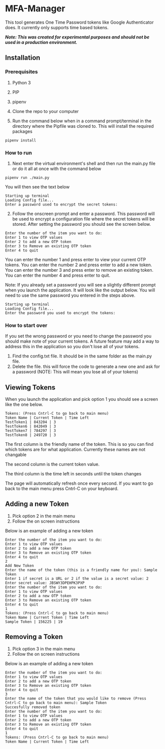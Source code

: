 # MFA-Manager

This tool generates One Time Password tokens like Google Authenticator does. It currently only supports time based tokens.

***Note: This was created for experimental purposes and should not be used in a production environment.***

## Installation

### Prerequisites
1. Python 3
1. PIP
1. pipenv

1. Clone the repo to your computer
1. Run the command below when in a command prompt/terminal in the directory where the Pipfile was cloned to. This will install the required packages
```
pipenv install
```

### How to run
1. Next enter the virtual environment's shell and then run the main.py file or do it all at once with the command below
```
pipenv run ./main.py
```
You will then see the text below
```
Starting up terminal
Loading Config file...
Enter a password used to encrypt the secret tokens:
```
2. Follow the onscreen prompt and enter a password. This password will be used to encrypt a configuration file where the secret tokens will be stored. After setting the password you should see the screen below.
```
Enter the number of the item you want to do: 
Enter 1 to view OTP values
Enter 2 to add a new OTP token
Enter 3 to Remove an existing OTP token
Enter 4 to quit
```
You can enter the number 1 and press enter to view your current OTP tokens. You can enter the number 2 and press enter to add a new token. You can enter the number 3 and press enter to remove an existing token. You can enter the number 4 and press enter to quit.

Note: If you already set a password you will see a slightly different prompt when you launch the application. It will look like the output below. You will need to use the same password you entered in the steps above.
```
Starting up terminal
Loading Config file...
Enter the password you used to encrypt the tokens:
```

### How to start over
If you set the wrong password or you need to change the password you should make note of your current tokens. A future feature may add a way to address this in the application so you don't lose all of your tokens. 
1. Find the config.txt file. It should be in the same folder as the main.py file.
1. Delete the file. this will force the code to generate a new one and ask for a password (NOTE: This will mean you lose all of your tokens)

## Viewing Tokens
When you launch the application and pick option 1 you should see a screen like the one below.
```
Tokens: (Press Cntrl-C to go back to main menu)
Token Name | Current Token | Time Left
TestToken1 | 843204 | 3
TestToken6 | 842049 | 3
TestToken7 | 784297 | 3
TestToken8 | 249720 | 3
```

The first column is the friendly name of the token. This is so you can find which tokens are for what application. Currently these names are not changable

The second column is the current token value.

The third column is the time left in seconds until the token changes

The page will automatically refresh once every second. If you want to go back to the main menu press Cntrl-C on your keyboard.

## Adding a new Token
1. Pick option 2 in the main menu
1. Follow the on screen instructions

Below is an example of adding a new token
```
Enter the number of the item you want to do: 
Enter 1 to view OTP values
Enter 2 to add a new OTP token
Enter 3 to Remove an existing OTP token
Enter 4 to quit
2
Add New Token
Enter the name of the token (this is a friendly name for you): Sample Token
Enter 1 if secret is a URL or 2 if the value is a secret value: 2
Enter secret value: JBSWY3DPEHPK3PXP
Enter the number of the item you want to do: 
Enter 1 to view OTP values
Enter 2 to add a new OTP token
Enter 3 to Remove an existing OTP token
Enter 4 to quit
1
Tokens: (Press Cntrl-C to go back to main menu)
Token Name | Current Token | Time Left
Sample Token | 156225 | 19
```

## Removing a Token
1. Pick option 3 in the main menu
1. Follow the on screen instructions

Below is an example of adding a new token
```
Enter the number of the item you want to do: 
Enter 1 to view OTP values
Enter 2 to add a new OTP token
Enter 3 to Remove an existing OTP token
Enter 4 to quit
3
Enter the name of the token that you would like to remove (Press Cntrl-C to go back to main menu): Sample Token
Succesfully removed token
Enter the number of the item you want to do:
Enter 1 to view OTP values
Enter 2 to add a new OTP token
Enter 3 to Remove an existing OTP token
Enter 4 to quit
1
Tokens: (Press Cntrl-C to go back to main menu)
Token Name | Current Token | Time Left
```